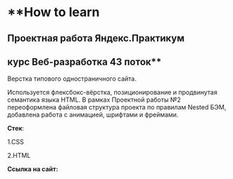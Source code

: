 # **How to learn
## Проектная работа Яндекс.Практикум 
## курс Веб-разработка 43 поток**

Верстка типового одностраничного сайта.  

Используется флексбокс-вёрстка, позиционирование и продвинутая семантика языка HTML. 
В рамках Проектной работы №2 переоформлена файловая структура проекта по правилам Nested БЭМ, добавлена работа с анимацией, шрифтами и фреймами.


**Стек**:  

1.CSS  

2.HTML

**Ссылка на сайт:**

